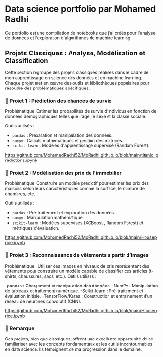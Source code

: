 # Data science portfolio par Mohamed Radhi
Ce portfolio est une compilation de notebooks que j'ai créés pour l'analyse de données et l'exploration d'algorithmes de machine learning.

## Projets Classiques : Analyse, Modélisation et Classification

Cette section regroupe des projets classiques réalisés dans le cadre de mon apprentissage en science des données et en machine learning. Chaque projet met en œuvre des outils et bibliothèques populaires pour résoudre des problématiques spécifiques.


### 🔹 Projet 1 : Prédiction des chances de survie
Problématique :Estimer les probabilités de survie d'individus en fonction de données démographiques telles que l'âge, le sexe et la classe sociale.  

Outils utilisés :
- `pandas` : Préparation et manipulation des données.  
- `numpy` : Calculs mathématiques et gestion des matrices.  
- `scikit-learn` : Modèles d'apprentissage supervisé (Random Forest).  

https://github.com/MohamedRadhi52/MoRadhi.github.io/blob/main/titanic_predictions.ipynb



### 🔹 Projet 2 : Modélisation des prix de l'immobilier
Problématique :Construire un modèle prédictif pour estimer les prix des maisons selon leurs caractéristiques comme la surface, le nombre de chambres, etc.  

Outils utilisés :
- `pandas` : Pré-traitement et exploration des données.  
- `numpy` : Manipulation mathématique.  
- `scikit-learn` : Modèles supervisés (XGBoost , Random Forest) et métriques d'évaluation.  

https://github.com/MohamedRadhi52/MoRadhi.github.io/blob/main/Houseprice.ipynb



### 🔹 Projet 3 : Reconnaissance de vêtements à partir d’images
Problématique : Utiliser des images en niveaux de gris représentant des vêtements pour construire un modèle capable de classifier ces articles (t-shirts, chaussures, sacs, etc.).
Outils utilisés :

-pandas : Chargement et manipulation des données.
-NumPy : Manipulation de tableaux et traitement numérique.
-Scikit-learn : Pré-traitement et évaluation initiale.
-TensorFlow/Keras : Construction et entraînement d’un réseau de neurones convolutif (CNN).

https://github.com/MohamedRadhi52/MoRadhi.github.io/blob/main/Houseprice.ipynb


###  🚀 Remarque
Ces projets, bien que classiques, offrent une excellente opportunité de se familiariser avec les concepts fondamentaux et les outils incontournables en data science. Ils témoignent de ma progression dans le domaine.
